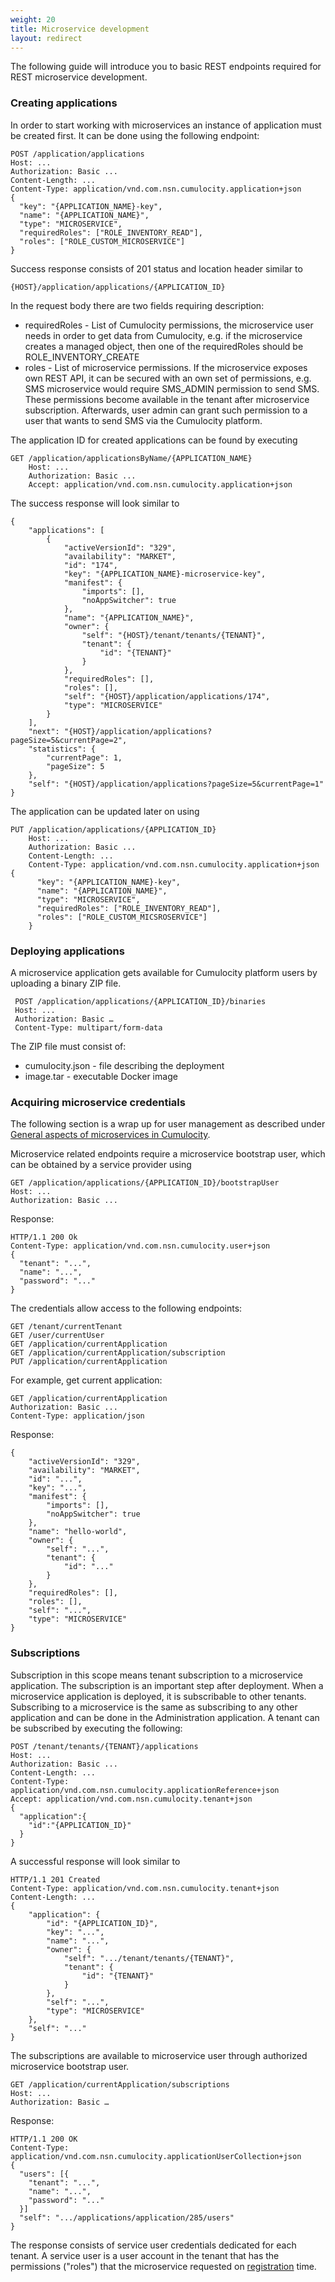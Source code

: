 ```yaml
---
weight: 20
title: Microservice development
layout: redirect
---
```


The following guide will introduce you to basic REST endpoints required for REST microservice development. 

### <a name="creating-application"></a> Creating applications

In order to start working with microservices an instance of application must be created first. It can be done using the following endpoint:

    POST /application/applications
    Host: ...
    Authorization: Basic ...
    Content-Length: ...
    Content-Type: application/vnd.com.nsn.cumulocity.application+json
    {
      "key": "{APPLICATION_NAME}-key",
      "name": "{APPLICATION_NAME}",
      "type": "MICROSERVICE",
      "requiredRoles": ["ROLE_INVENTORY_READ"],
      "roles": ["ROLE_CUSTOM_MICROSERVICE"]
    }

Success response consists of 201 status and location header similar to

    {HOST}/application/applications/{APPLICATION_ID}
    
In the request body there are two fields requiring description:

* requiredRoles - List of Cumulocity permissions, the microservice user needs in order to get data from Cumulocity, e.g. if the microservice creates a managed object, then one of the requiredRoles should be ROLE_INVENTORY_CREATE
* roles - List of microservice permissions. If the microservice exposes own REST API, it can be secured with an own set of permissions, e.g. SMS microservice would require SMS_ADMIN permission to send SMS. These permissions become available in the tenant after microservice subscription. Afterwards, user admin can grant such permission to a user that wants to send SMS via the Cumulocity platform.
    
The application ID for created applications can be found by executing
    
    GET /application/applicationsByName/{APPLICATION_NAME}
        Host: ...
        Authorization: Basic ...
        Accept: application/vnd.com.nsn.cumulocity.application+json
    
The success response will look similar to

    {
        "applications": [
            {
                "activeVersionId": "329",
                "availability": "MARKET",
                "id": "174",
                "key": "{APPLICATION_NAME}-microservice-key",
                "manifest": {
                    "imports": [],
                    "noAppSwitcher": true
                },
                "name": "{APPLICATION_NAME}",
                "owner": {
                    "self": "{HOST}/tenant/tenants/{TENANT}",
                    "tenant": {
                        "id": "{TENANT}"
                    }
                },
                "requiredRoles": [],
                "roles": [],
                "self": "{HOST}/application/applications/174",
                "type": "MICROSERVICE"
            }
        ],
        "next": "{HOST}/application/applications?pageSize=5&currentPage=2",
        "statistics": {
            "currentPage": 1,
            "pageSize": 5
        },
        "self": "{HOST}/application/applications?pageSize=5&currentPage=1"
    }

The application can be updated later on using

    PUT /application/applications/{APPLICATION_ID}
        Host: ...
        Authorization: Basic ...
        Content-Length: ...
        Content-Type: application/vnd.com.nsn.cumulocity.application+json
    {
          "key": "{APPLICATION_NAME}-key",
          "name": "{APPLICATION_NAME}",
          "type": "MICROSERVICE",
          "requiredRoles": ["ROLE_INVENTORY_READ"],
          "roles": ["ROLE_CUSTOM_MICSROSERVICE"]
        }


### Deploying applications

A microservice application gets available for Cumulocity platform users by uploading a binary ZIP file. 
     
     POST /application/applications/{APPLICATION_ID}/binaries
     Host: ...
     Authorization: Basic …
     Content-Type: multipart/form-data
     
The ZIP file must consist of:

* cumulocity.json - file describing the deployment
* image.tar - executable Docker image 


### <a name="acquiring-microservice-credentials"></a>Acquiring microservice credentials

The following section is a wrap up for user management as described under [General aspects of microservices in Cumulocity](/guides/microservice-sdk/concept).

Microservice related endpoints require a microservice bootstrap user, which can be obtained by a service provider using

    GET /application/applications/{APPLICATION_ID}/bootstrapUser
    Host: ...
    Authorization: Basic ...
    
Response:

    HTTP/1.1 200 Ok
    Content-Type: application/vnd.com.nsn.cumulocity.user+json
    {
      "tenant": "...",
      "name": "...",
      "password": "..."
    }
    
The credentials allow access to the following endpoints:

    GET /tenant/currentTenant
    GET /user/currentUser
    GET /application/currentApplication
    GET /application/currentApplication/subscription
    PUT /application/currentApplication
        
For example, get current application:

    GET /application/currentApplication
    Authorization: Basic ...
    Content-Type: application/json
    
Response:
    
    {
        "activeVersionId": "329",
        "availability": "MARKET",
        "id": "...",
        "key": "...",
        "manifest": {
            "imports": [],
            "noAppSwitcher": true
        },
        "name": "hello-world",
        "owner": {
            "self": "...",
            "tenant": {
                "id": "..."
            }
        },
        "requiredRoles": [],
        "roles": [],
        "self": "...",
        "type": "MICROSERVICE"
    }
    
    
### Subscriptions

Subscription in this scope means tenant subscription to a microservice application. The subscription is an important step after deployment. 
When a microservice application is deployed, it is subscribable to other tenants. Subscribing to a microservice is the same as subscribing to any other application and can be done in the Administration application. A tenant can be subscribed by executing the following:

    POST /tenant/tenants/{TENANT}/applications
    Host: ...
    Authorization: Basic ...
    Content-Length: ...
    Content-Type: application/vnd.com.nsn.cumulocity.applicationReference+json
    Accept: application/vnd.com.nsn.cumulocity.tenant+json
    {
      "application":{
        "id":"{APPLICATION_ID}"
      }
    }

A successful response will look similar to

    HTTP/1.1 201 Created
    Content-Type: application/vnd.com.nsn.cumulocity.tenant+json
    Content-Length: ...
    {
        "application": {
            "id": "{APPLICATION_ID}",
            "key": "...",
            "name": "...",
            "owner": {
                "self": ".../tenant/tenants/{TENANT}",
                "tenant": {
                    "id": "{TENANT}"
                }
            },
            "self": "...",
            "type": "MICROSERVICE"
        },
        "self": "..."
    }

The subscriptions are available to microservice user through authorized microservice bootstrap user. 

    GET /application/currentApplication/subscriptions
    Host: ...
    Authorization: Basic …

Response:

    HTTP/1.1 200 OK
    Content-Type: application/vnd.com.nsn.cumulocity.applicationUserCollection+json
    {
      "users": [{
        "tenant": "...",
        "name": "...",
        "password": "..."
      }]
      "self": ".../applications/application/285/users"
    }

The response consists of service user credentials dedicated for each tenant. A service user is a user account in the tenant that has the permissions ("roles") that the microservice requested on [registration](#creating-application) time. 

